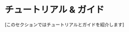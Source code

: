 <!-- 
# Tutorials &amp; Guides
 -->
# チュートリアル &amp; ガイド

<!-- 
\[Introduction to the tutorials and guides section.\]
 -->
\[このセクションではチュートリアルとガイドを紹介します\]
